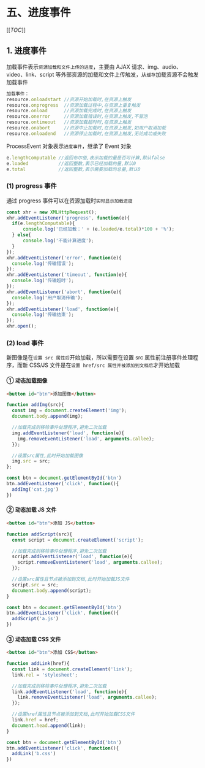 # 五、进度事件

[[_TOC_]]

## 1. 进度事件

加载事件表示`资源加载和文件上传的进度`，主要由 AJAX 请求、img、audio、video、link、script 等外部资源的加载和文件上传触发，从`缓存`加载资源不会触发加载事件

```javascript
加载事件：
resource.onloadstart //资源开始加载时,在资源上触发
resource.onprogress  //资源加载过程中,在资源上重复触发
resource.onload      //资源加载完成时,在资源上触发
resource.onerror     //资源加载错误时,在资源上触发,不冒泡
resource.ontimeout   //资源加载超时时,在资源上触发
resource.onabort     //资源中止加载时,在资源上触发,如用户取消加载
resource.onloadend   //资源停止加载时,在资源上触发,无论成功或失败
```

ProcessEvent 对象表示`进度事件`，继承了 Event 对象

```javascript
e.lengthComputable //返回布尔值,表示加载的量是否可计算,默认false
e.loaded           //返回整数,表示已经加载的量,默认0
e.total            //返回整数,表示需要加载的总量,默认0
```

### (1) progress 事件

通过 progress 事件可以在资源加载时`实时显示加载进度`

```javascript
const xhr = new XMLHttpRequest();
xhr.addEventListener('progress', function(e){
  if(e.lengthComputable){
      console.log('已经加载：' + (e.loaded/e.total)*100 + '%');
  } else{
      console.log('不能计算进度');
  }
});
xhr.addEventListener('error', function(e){
  console.log('传输错误');
});
xhr.addEventListener('timeout', function(e){
  console.log('传输超时');
});
xhr.addEventListener('abort', function(e){
  console.log('用户取消传输');
});
xhr.addEventListener('load', function(e){
  console.log('传输结束');
});
xhr.open();
```

### (2) load 事件

新图像是在`设置 src 属性后`开始加载，所以需要在设置 src 属性前注册事件处理程序，而新 CSS/JS 文件是在`设置 href/src 属性并被添加到文档后`才开始加载

#### ① 动态加载图像

```html
<button id="btn">添加图像</button>
```

```javascript
function addImg(src){
  const img = document.createElement('img');
  document.body.append(img);

  //加载完成则移除事件处理程序,避免二次加载
  img.addEventListener('load', function(e){
    img.removeEventListener('load', arguments.callee);
  });

  //设置src属性,此时开始加载图像
  img.src = src;
};

const btn = document.getElementById('btn')
btn.addEventListener('click', function(){
  addImg('cat.jpg')
})
```

#### ② 动态加载 JS 文件

```html
<button id="btn">添加 JS</button>
```

```javascript
function addScript(src){
  const script = document.createElement('script');

  //加载完成则移除事件处理程序,避免二次加载
  script.addEventListener('load', function(e){
    script.removeEventListener('load', arguments.callee);
  });

  //设置src属性且节点被添加到文档,此时开始加载JS文件
  script.src = src;
  document.body.append(script);
}

const btn = document.getElementById('btn')
btn.addEventListener('click', function(){
  addScript('a.js')
})
```

#### ③ 动态加载 CSS 文件

```html
<button id="btn">添加 CSS</button>
```

```javascript
function addLink(href){
  const link = document.createElement('link');
  link.rel = 'stylesheet';

  //加载完成则移除事件处理程序,避免二次加载
  link.addEventListener('load', function(e){
    link.removeEventListener('load', arguments.callee);
  });

  //设置href属性且节点被添加到文档,此时开始加载CSS文件
  link.href = href;
  document.head.append(link);
}

const btn = document.getElementById('btn')
btn.addEventListener('click', function(){
  addLink('b.css')
})
```

